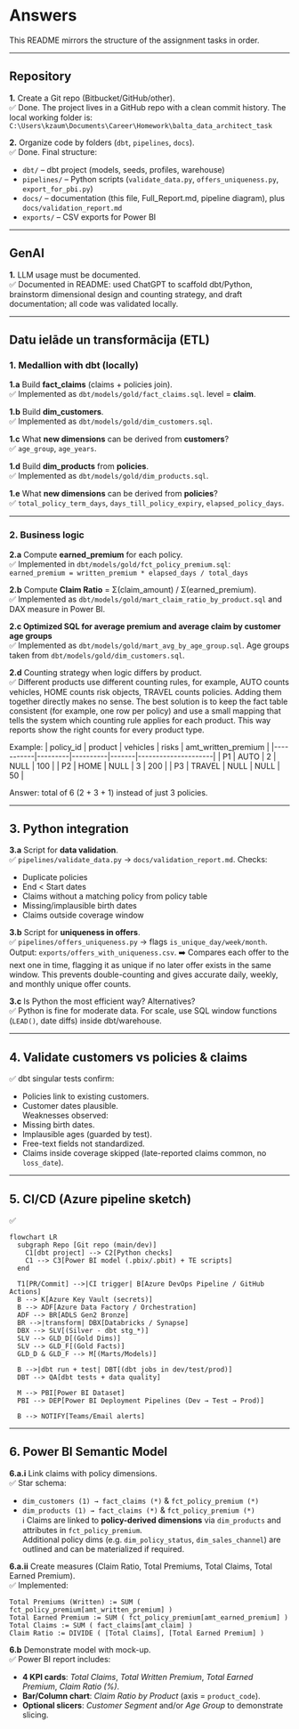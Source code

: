 # Answers

This README mirrors the structure of the assignment tasks in order.

---

## Repository

**1.** Create a Git repo (Bitbucket/GitHub/other).  
✅ Done. The project lives in a GitHub repo with a clean commit history. The local working folder is:  
`C:\Users\kzaum\Documents\Career\Homework\balta_data_architect_task`

**2.** Organize code by folders (`dbt`, `pipelines`, `docs`).  
✅ Done. Final structure:
- `dbt/` – dbt project (models, seeds, profiles, warehouse)  
- `pipelines/` – Python scripts (`validate_data.py`, `offers_uniqueness.py`, `export_for_pbi.py`)  
- `docs/` – documentation (this file, Full_Report.md, pipeline diagram), plus `docs/validation_report.md`  
- `exports/` – CSV exports for Power BI  

---

## GenAI

**1.** LLM usage must be documented.  
✅ Documented in README: used ChatGPT to scaffold dbt/Python, brainstorm dimensional design and counting strategy, and draft documentation; all code was validated locally.

---

## Datu ielāde un transformācija (ETL)

### 1. Medallion with dbt (locally)

**1.a** Build **fact_claims** (claims + policies join).  
✅ Implemented as `dbt/models/gold/fact_claims.sql`. level = **claim**.  

**1.b** Build **dim_customers**.  
✅ Implemented as `dbt/models/gold/dim_customers.sql`.

**1.c** What **new dimensions** can be derived from **customers**?  
✅ `age_group`, `age_years`.

**1.d** Build **dim_products** from **policies**.  
✅ Implemented as `dbt/models/gold/dim_products.sql`.  

**1.e** What **new dimensions** can be derived from **policies**?  
✅ `total_policy_term_days`, `days_till_policy_expiry`, `elapsed_policy_days`.

---

### 2. Business logic

**2.a** Compute **earned_premium** for each policy.  
✅ Implemented in `dbt/models/gold/fct_policy_premium.sql`:  
`earned_premium = written_premium * elapsed_days / total_days` 

**2.b** Compute **Claim Ratio** = Σ(claim_amount) / Σ(earned_premium).  
✅ Implemented as `dbt/models/gold/mart_claim_ratio_by_product.sql` and DAX measure in Power BI.  

**2.c Optimized SQL for average premium and average claim by customer age groups**  
✅ Implemented as `dbt/models/gold/mart_avg_by_age_group.sql`.
Age groups taken from `dbt/models/gold/dim_customers.sql`.


**2.d** Counting strategy when logic differs by product.  
✅ Different products use different counting rules, for example, AUTO counts vehicles, HOME counts risk objects, TRAVEL counts policies. Adding them together directly makes no sense. The best solution is to keep the fact table consistent (for example, one row per policy) and use a small mapping that tells the system which counting rule applies for each product. This way reports show the right counts for every product type.

Example:
| policy_id | product | vehicles | risks | amt_written_premium |
|-----------|---------|----------|-------|---------------------|
| P1        | AUTO    | 2        | NULL  | 100                 |
| P2        | HOME    | NULL     | 3     | 200                 |
| P3        | TRAVEL  | NULL     | NULL  | 50                  |

Answer: total of 6 (2 + 3 + 1) instead of just 3 policies.

---

## 3. Python integration

**3.a** Script for **data validation**.  
✅ `pipelines/validate_data.py` → `docs/validation_report.md`. 
Checks:
- Duplicate policies  
- End < Start dates  
- Claims without a matching policy from policy table
- Missing/implausible birth dates  
- Claims outside coverage window

**3.b** Script for **uniqueness in offers**.  
✅ `pipelines/offers_uniqueness.py` → flags `is_unique_day/week/month`. Output: `exports/offers_with_uniqueness.csv`.
➡️ Compares each offer to the next one in time, flagging it as unique if no later offer exists in the same window. 
This prevents double-counting and gives accurate daily, weekly, and monthly unique offer counts.

**3.c** Is Python the most efficient way? Alternatives?  
✅ Python is fine for moderate data. For scale, use SQL window functions (`LEAD()`, date diffs) inside dbt/warehouse.

---

## 4. Validate customers vs policies & claims

✅ dbt singular tests confirm:  
- Policies link to existing customers.  
- Customer dates plausible.  
Weaknesses observed:  
- Missing birth dates.  
- Implausible ages (guarded by test).  
- Free-text fields not standardized.  
- Claims inside coverage skipped (late-reported claims common, no `loss_date`).

---

## 5. CI/CD (Azure pipeline sketch)

✅ 
```mermaid
flowchart LR
  subgraph Repo [Git repo (main/dev)]
    C1[dbt project] --> C2[Python checks]
    C1 --> C3[Power BI model (.pbix/.pbit) + TE scripts]
  end

  T1[PR/Commit] -->|CI trigger| B[Azure DevOps Pipeline / GitHub Actions]
  B --> K[Azure Key Vault (secrets)]
  B --> ADF[Azure Data Factory / Orchestration]
  ADF --> BR[ADLS Gen2 Bronze]
  BR -->|transform| DBX[Databricks / Synapse]
  DBX --> SLV[(Silver - dbt stg_*)]
  SLV --> GLD_D[(Gold Dims)]
  SLV --> GLD_F[(Gold Facts)]
  GLD_D & GLD_F --> M[(Marts/Models)]

  B -->|dbt run + test| DBT[(dbt jobs in dev/test/prod)]
  DBT --> QA[dbt tests + data quality]

  M --> PBI[Power BI Dataset]
  PBI --> DEP[Power BI Deployment Pipelines (Dev → Test → Prod)]

  B --> NOTIFY[Teams/Email alerts]
  ```

---

## 6. Power BI Semantic Model

**6.a.i** Link claims with policy dimensions.  
✅ Star schema:  
- `dim_customers (1) → fact_claims (*)` & `fct_policy_premium (*)`  
- `dim_products (1) → fact_claims (*)` & `fct_policy_premium (*)`  
ℹ️ Claims are linked to **policy-derived dimensions** via `dim_products` and attributes in `fct_policy_premium`.  
Additional policy dims (e.g. `dim_policy_status`, `dim_sales_channel`) are outlined and can be materialized if required.

**6.a.ii** Create measures (Claim Ratio, Total Premiums, Total Claims, Total Earned Premium).  
✅ Implemented:  
```DAX
Total Premiums (Written) := SUM ( fct_policy_premium[amt_written_premium] )
Total Earned Premium := SUM ( fct_policy_premium[amt_earned_premium] )
Total Claims := SUM ( fact_claims[amt_claim] )
Claim Ratio := DIVIDE ( [Total Claims], [Total Earned Premium] )
```

**6.b** Demonstrate model with mock-up.  
✅ Power BI report includes:
- **4 KPI cards**: *Total Claims*, *Total Written Premium*, *Total Earned Premium*, *Claim Ratio (%)*.
- **Bar/Column chart**: *Claim Ratio by Product* (axis = `product_code`).
- **Optional slicers**: *Customer Segment* and/or *Age Group* to demonstrate slicing.
